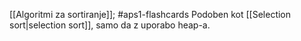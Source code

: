 [[Algoritmi za sortiranje]]; #aps1-flashcards 
Podoben kot [[Selection sort|selection sort]], samo da z uporabo heap-a.